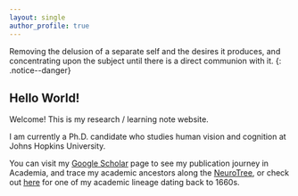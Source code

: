 ```yaml
---
layout: single
author_profile: true
---
```


Removing the delusion of a separate self and the desires it produces, and concentrating upon the subject until there is a direct communion with it.
{: .notice--danger}

## Hello World!

Welcome! This is my research / learning note website. 

I am currently a Ph.D. candidate who studies human vision and cognition at Johns Hopkins University. 

You can visit my <a href="http://scholar.google.com/citations?user=94Xx9u0AAAAJ">Google Scholar</a> page to see my publication journey in Academia, and trace my academic ancestors along the <a href="http://neurotree.org/neurotree/tree.php?pid=65050" id="NT">NeuroTree</a>, or check out [here](http://perception.yale.edu/Brian/misc/lineage/) for one of my academic lineage dating back to 1660s.